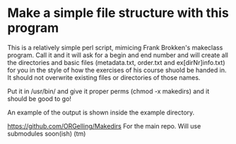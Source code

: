 # Make a simple file structure with this program

This is a relatively simple perl script, mimicing Frank Brokken's makeclass
program. Call it and it will ask for a begin and end number and will create
all the directories and basic files (metadata.txt, order.txt and
ex[dirNr]info.txt) for you in the style of how the exercises of his course
shuold be handed in. It should not overwrite existing files or directories of 
those names. 

Put it in /usr/bin/ and give it proper perms (chmod -x makedirs) and it should
be good to go!

An example of the output is shown inside the example directory.

https://github.com/ORGelling/Makedirs For the main repo. Will use submodules 
soon(ish) (tm)
